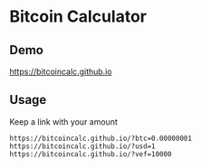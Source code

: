 # Bitcoin Calculator

## Demo
https://bitcoincalc.github.io

## Usage
Keep a link with your amount
```
https://bitcoincalc.github.io/?btc=0.00000001
https://bitcoincalc.github.io/?usd=1
https://bitcoincalc.github.io/?vef=10000
```
